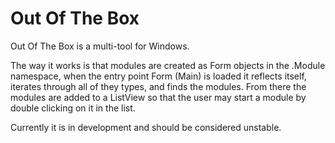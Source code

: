 # Out Of The Box

Out Of The Box is a multi-tool for Windows.

The way it works is that modules are created as Form objects in the <root>.Module namespace, when the entry point Form (Main) is loaded it reflects itself, iterates through all of they types, and finds the modules. From there the modules are added to a ListView so that the user may start a module by double clicking on it in the list.

Currently it is in development and should be considered unstable.
